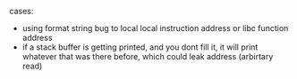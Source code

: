 
cases:

- using format string bug to local local instruction address or libc function address
- if a stack buffer is getting printed, and you dont fill it, it will print whatever that was there before, which could leak address (arbirtary read)